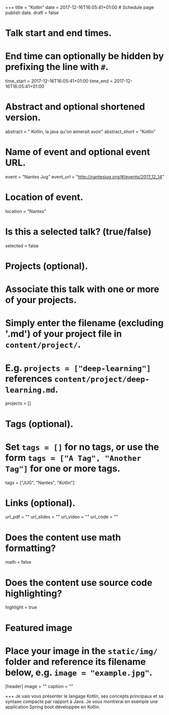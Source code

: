 +++
title = "Kotlin"
date = 2017-12-16T16:05:41+01:00  # Schedule page publish date.
draft = false

# Talk start and end times.
#   End time can optionally be hidden by prefixing the line with `#`.
time_start = 2017-12-16T16:05:41+01:00
time_end = 2017-12-16T16:05:41+01:00

# Abstract and optional shortened version.
abstract = " Kotlin, la java qu'on aimerait avoir"
abstract_short = "Kotlin"

# Name of event and optional event URL.
event = "Nantes Jug"
event_url = "http://nantesjug.org/#/events/2017_12_14"

# Location of event.
location = "Nantes"

# Is this a selected talk? (true/false)
selected = false

# Projects (optional).
#   Associate this talk with one or more of your projects.
#   Simply enter the filename (excluding '.md') of your project file in `content/project/`.
#   E.g. `projects = ["deep-learning"]` references `content/project/deep-learning.md`.
projects = []

# Tags (optional).
#   Set `tags = []` for no tags, or use the form `tags = ["A Tag", "Another Tag"]` for one or more tags.
tags = ["JUG", "Nantes", "Kotlin"]

# Links (optional).
url_pdf = ""
url_slides = ""
url_video = ""
url_code = ""

# Does the content use math formatting?
math = false

# Does the content use source code highlighting?
highlight = true

# Featured image
# Place your image in the `static/img/` folder and reference its filename below, e.g. `image = "example.jpg"`.
[header]
image = ""
caption = ""

+++
Je vais vous présenter le langage Kotlin, ses concepts principaux et sa syntaxe compacte par rapport à Java. Je vous montrerai en exemple une application Spring boot développée en Kotlin.
